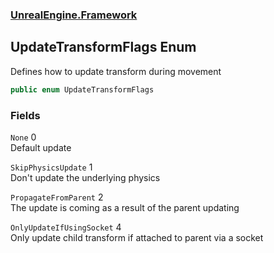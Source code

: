 ### [UnrealEngine.Framework](./UnrealEngine-Framework.md 'UnrealEngine.Framework')
## UpdateTransformFlags Enum
Defines how to update transform during movement  
```csharp
public enum UpdateTransformFlags
```
### Fields
<a name='UnrealEngine-Framework-UpdateTransformFlags-None'></a>
`None` 0  
Default update  
  
<a name='UnrealEngine-Framework-UpdateTransformFlags-SkipPhysicsUpdate'></a>
`SkipPhysicsUpdate` 1  
Don't update the underlying physics  
  
<a name='UnrealEngine-Framework-UpdateTransformFlags-PropagateFromParent'></a>
`PropagateFromParent` 2  
The update is coming as a result of the parent updating  
  
<a name='UnrealEngine-Framework-UpdateTransformFlags-OnlyUpdateIfUsingSocket'></a>
`OnlyUpdateIfUsingSocket` 4  
Only update child transform if attached to parent via a socket  
  
